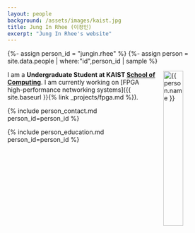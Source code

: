 ```yaml
---
layout: people
background: /assets/images/kaist.jpg
title: Jung In Rhee (이정인)
excerpt: "Jung In Rhee's website"
---
```


{%- assign person_id = "jungin.rhee" %}
{%- assign person = site.data.people | where:"id",person_id | sample %}

<img align="right" style="width: 30%; padding-left: 3%;" src="{{ site.baseurl }}/assets/images/people/jungin.rhee.jpg" alt="{{ person.name }}">

I am a **Undergraduate Student at KAIST [School of Computing](https://cs.kaist.ac.kr)**. I am currently working on [FPGA high-performance networking systems]({{ site.baseurl }}{% link _projects/fpga.md %}).


{% include person_contact.md person_id=person_id %}


{% include person_education.md person_id=person_id %}
